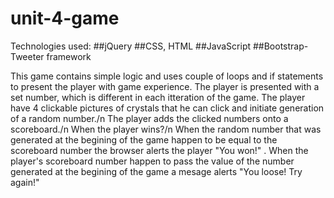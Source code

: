 # unit-4-game

Technologies used:
##jQuery
##CSS, HTML
##JavaScript
##Bootstrap-Tweeter framework

This game contains simple logic and uses couple of loops and if statements to present the player with game experience.
The player is presented with a set number, which is different in each itteration of the game.
The player have 4 clickable pictures of crystals that he can click and initiate generation of a random number./n
The player adds the clicked numbers onto a scoreboard./n
When the player wins?/n
When the random number that was generated at the begining of the game happen to be equal to the scoreboard number the browser alerts the player "You won!" . When the player's scoreboard number happen to pass the value of the number generated at the begining of the game a mesage alerts "You loose! Try again!"
